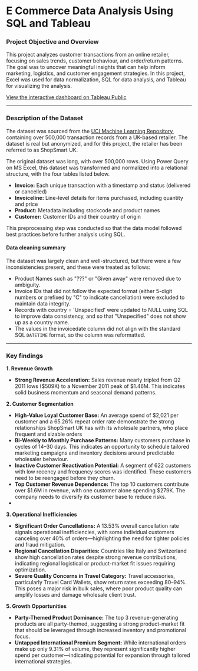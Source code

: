 # E Commerce Data Analysis Using SQL and Tableau

### Project Objective and Overview

This project analyzes customer transactions from an online retailer, focusing on sales trends, customer behaviour, and order/return patterns. The goal was to uncover meaningful insights that can help inform marketing, logistics, and customer engagement strategies. In this project, Excel was used for data normalization, SQL for data analysis, and Tableau for visualizing the analysis.

[View the interactive dashboard on Tableau Public](https://public.tableau.com/app/profile/vansh.chandwaney/viz/ShopSmartUKRetail-Dashboard/SalesOverview)

---
### Description of the Dataset

The dataset was sourced from the [UCI Machine Learning Repository](https://archive.ics.uci.edu/dataset/352/online+retail), containing over 500,000 transaction records from a UK-based retailer. The dataset is real but anonymized, and for this project, the retailer has been referred to as ShopSmart UK. 

The original dataset was long, with over 500,000 rows. Using Power Query on MS Excel, this dataset was transformed and normalized into a relational structure, with the four tables listed below.

- **Invoice:**	Each unique transaction with a timestamp and status (delivered or cancelled)
- **Invoiceline:**	Line-level details for items purchased, including quantity and price
- **Product:**	Metadata including stockcode and product names
- **Customer:**	Customer IDs and their country of origin

This preprocessing step was conducted so that the data model followed best practices before further analysis using SQL. 

#### Data cleaning summary
The dataset was largely clean and well-structured, but there were a few inconsistencies present, and these were treated as follows:
- Product Names such as "???" or "Given away" were removed due to ambiguity.
- Invoice IDs that did not follow the expected format (either 5-digit numbers or prefixed by "C" to indicate cancellation) were excluded to maintain data integrity.
- Records with country = 'Unspecified' were updated to NULL using SQL to improve data consistency, and so that "Unspecified" does not show up as a country name.
- The values in the invoicedate column did not align with the standard SQL `DATETIME` format, so the column was reformatted.

---
### Key findings
**1. Revenue Growth**
- **Strong Revenue Acceleration:** Sales revenue nearly tripled from Q2 2011 lows ($509K) to a November 2011 peak of $1.46M. This indicates solid business momentum and seasonal demand patterns.

**2. Customer Segmentation**
- **High-Value Loyal Customer Base:** An average spend of $2,021 per customer and a 65.26% repeat order rate demonstrate the strong relationships ShopSmart UK has with its wholesale partners, who place frequent and sizable orders
- **Bi-Weekly to Monthly Purchase Patterns:** Many customers purchase in cycles of 14–30 days. This indicates an opportunity to schedule tailored marketing campaigns and inventory decisions around predictable wholesaler behaviour.
- **Inactive Customer Reactivation Potential:** A segment of 622 customers with low recency and frequency scores was identified. These customers need to be reengaged before they churn.
- **Top Customer Revenue Dependence:** The top 10 customers contribute over $1.6M in revenue, with one customer alone spending $279K. The company needs to diversify its customer base to reduce risks.
- 
**3. Operational Inefficiencies**
- **Significant Order Cancellations:** A 13.53% overall cancellation rate signals operational inefficiencies, with some individual customers canceling over 40% of orders—highlighting the need for tighter policies and fraud mitigation.
- **Regional Cancellation Disparities:** Countries like Italy and Switzerland show high cancellation rates despite strong revenue contributions, indicating regional logistical or product-market fit issues requiring optimization.
- **Severe Quality Concerns in Travel Category:** Travel accessories, particularly Travel Card Wallets, show return rates exceeding 80–94%. This poses a major risk in bulk sales, where poor product quality can amplify losses and damage wholesale client trust.

**5. Growth Opportunities**
- **Party-Themed Product Dominance:** The top 3 revenue-generating products are all party-themed, suggesting a strong product-market fit that should be leveraged through increased inventory and promotional focus.
- **Untapped International Premium Segment:** While international orders make up only 9.31% of volume, they represent significantly higher spend per customer—indicating potential for expansion through tailored international strategies.







